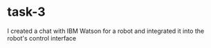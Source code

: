 # task-3
I created a chat with IBM Watson for a robot and integrated it into the robot's control interface
